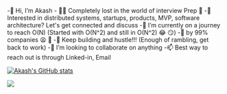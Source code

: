 -👋 Hi, I’m Akash - 🏃‍♂️ Completely lost in the world of interview Prep 🏃
-👀 Interested in distributed systems, startups, products, MVP, software architecture? Let's get connected and discuss
-🌱 I’m currently on a journey to reach O(N) (Started with O(N^2) and still in O(N^2) 😂 😏)
-👻 by 99% companies 😫 🤞
-💪 Keep building and hustle!!! (Enough of rambling, get back to work)
-💞️ I’m looking to collaborate on anything
-📫 Best way to reach out is through Linked-in, Email

[![Akash's GitHub stats](https://github-readme-stats.vercel.app/api?username=rbakash)](https://github.com/rbakash?tab=repositories)

![](https://komarev.com/ghpvc/?username=rbakash&color=green)
<!---
rbakash/rbakash is a ✨ special ✨ repository because its `README.md` (this file) appears on your GitHub profile.
You can click the Preview link to take a look at your changes.
--->
